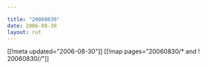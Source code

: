 ```yaml
---

title: "20060830"
date: 2006-08-30
layout: rut
---
```


[[!meta updated="2006-08-30"]]
[[!map pages="20060830/* and ! 20060830/*/*"]]
